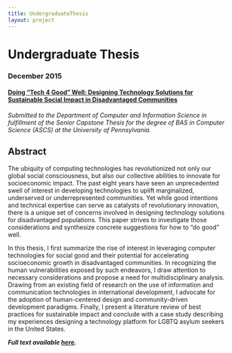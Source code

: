 ```yaml
---
title: UndergraduateThesis
layout: project
---
```

# Undergraduate Thesis
### December 2015
#### [Doing “Tech 4 Good” Well: Designing Technology Solutions for Sustainable Social Impact in Disadvantaged Communities][1]

*Submitted to the Department of Computer and Information Science in fulfillment of the Senior Capstone Thesis for the degree of BAS in Computer Science (ASCS) at the University of Pennsylvania.*

## Abstract
The ubiquity of computing technologies has revolutionized not only our global social consciousness, but also our collective abilities to innovate for socioeconomic impact. The past eight years have seen an unprecedented swell of interest in developing technologies to uplift marginalized, underserved or underrepresented communities. Yet while good intentions and technical expertise can serve as catalysts of revolutionary innovation, there is a unique set of concerns involved in designing technology solutions for disadvantaged populations. This paper strives to investigate those considerations and synthesize concrete suggestions for how to “do good” well.

In this thesis, I first summarize the rise of interest in leveraging computer technologies for social good and their potential for accelerating socioeconomic growth in disadvantaged communities. In recognizing the human vulnerabilities exposed by such endeavors, I draw attention to necessary considerations and propose a need for multidisciplinary analysis. Drawing from an existing field of research on the use of information and communication technologies in international development, I advocate for the adoption of human-centered design and community-driven development paradigms. Finally, I present a literature review of best practices for sustainable impact and conclude with a case study describing my experiences designing a technology platform for LGBTQ asylum seekers in the United States.

__*Full text available [here][1].*__

[1]: https://docs.google.com/document/d/1F_5CtYTpFVioMoy_I3MEZ0l2Po-Ve62IqXQWuM8FBAs/edit?usp=sharing
